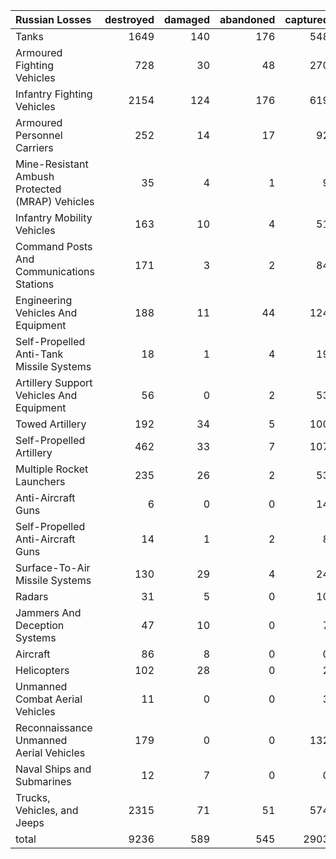 | Russian Losses                                   |   destroyed |   damaged |   abandoned |   captured |   total |
|:-------------------------------------------------|------------:|----------:|------------:|-----------:|--------:|
| Tanks                                            |        1649 |       140 |         176 |        548 |    2513 |
| Armoured Fighting Vehicles                       |         728 |        30 |          48 |        270 |    1076 |
| Infantry Fighting Vehicles                       |        2154 |       124 |         176 |        619 |    3073 |
| Armoured Personnel Carriers                      |         252 |        14 |          17 |         92 |     375 |
| Mine-Resistant Ambush Protected  (MRAP) Vehicles |          35 |         4 |           1 |          9 |      49 |
| Infantry Mobility Vehicles                       |         163 |        10 |           4 |         51 |     228 |
| Command Posts And Communications Stations        |         171 |         3 |           2 |         84 |     260 |
| Engineering Vehicles And Equipment               |         188 |        11 |          44 |        124 |     367 |
| Self-Propelled Anti-Tank Missile Systems         |          18 |         1 |           4 |         19 |      42 |
| Artillery Support Vehicles And Equipment         |          56 |         0 |           2 |         53 |     111 |
| Towed Artillery                                  |         192 |        34 |           5 |        100 |     331 |
| Self-Propelled Artillery                         |         462 |        33 |           7 |        107 |     609 |
| Multiple Rocket Launchers                        |         235 |        26 |           2 |         53 |     316 |
| Anti-Aircraft Guns                               |           6 |         0 |           0 |         14 |      20 |
| Self-Propelled Anti-Aircraft Guns                |          14 |         1 |           2 |          8 |      25 |
| Surface-To-Air Missile Systems                   |         130 |        29 |           4 |         24 |     187 |
| Radars                                           |          31 |         5 |           0 |         10 |      46 |
| Jammers And Deception Systems                    |          47 |        10 |           0 |          7 |      64 |
| Aircraft                                         |          86 |         8 |           0 |          0 |      94 |
| Helicopters                                      |         102 |        28 |           0 |          2 |     132 |
| Unmanned Combat Aerial Vehicles                  |          11 |         0 |           0 |          3 |      14 |
| Reconnaissance Unmanned Aerial Vehicles          |         179 |         0 |           0 |        132 |     311 |
| Naval Ships and Submarines                       |          12 |         7 |           0 |          0 |      19 |
| Trucks, Vehicles, and Jeeps                      |        2315 |        71 |          51 |        574 |    3011 |
| total                                            |        9236 |       589 |         545 |       2903 |   13273 |
